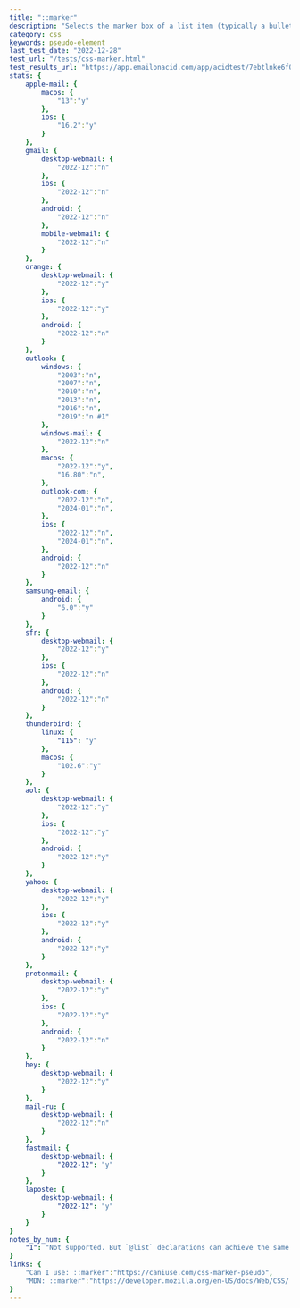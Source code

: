 ```yaml
---
title: "::marker"
description: "Selects the marker box of a list item (typically a bullet or number)."
category: css
keywords: pseudo-element
last_test_date: "2022-12-28"
test_url: "/tests/css-marker.html"
test_results_url: "https://app.emailonacid.com/app/acidtest/7ebtlnke6f0814MElvJWzdRU5lTKcZULpbP9ef9OCuxv3/list"
stats: {
    apple-mail: {
        macos: {
            "13":"y"
        },
        ios: {
            "16.2":"y"
        }
    },
    gmail: {
        desktop-webmail: {
            "2022-12":"n"
        },
        ios: {
            "2022-12":"n"
        },
        android: {
            "2022-12":"n"
        },
        mobile-webmail: {
            "2022-12":"n"
        }
    },
    orange: {
        desktop-webmail: {
            "2022-12":"y"
        },
        ios: {
            "2022-12":"y"
        },
        android: {
            "2022-12":"n"
        }
    },
    outlook: {
        windows: {
            "2003":"n",
            "2007":"n",
            "2010":"n",
            "2013":"n",
            "2016":"n",
            "2019":"n #1"
        },
        windows-mail: {
            "2022-12":"n"
        },
        macos: {
            "2022-12":"y",
            "16.80":"n",
        },
        outlook-com: {
            "2022-12":"n",
            "2024-01":"n",
        },
        ios: {
            "2022-12":"n",
            "2024-01":"n",
        },
        android: {
            "2022-12":"n"
        }
    },
    samsung-email: {
        android: {
            "6.0":"y"
        }
    },
    sfr: {
        desktop-webmail: {
            "2022-12":"y"
        },
        ios: {
            "2022-12":"n"
        },
        android: {
            "2022-12":"n"
        }
    },
    thunderbird: {
        linux: {
            "115": "y"
        },
        macos: {
            "102.6":"y"
        }
    },
    aol: {
        desktop-webmail: {
            "2022-12":"y"
        },
        ios: {
            "2022-12":"y"
        },
        android: {
            "2022-12":"y"
        }
    },
    yahoo: {
        desktop-webmail: {
            "2022-12":"y"
        },
        ios: {
            "2022-12":"y"
        },
        android: {
            "2022-12":"y"
        }
    },
    protonmail: {
        desktop-webmail: {
            "2022-12":"y"
        },
        ios: {
            "2022-12":"y"
        },
        android: {
            "2022-12":"n"
        }
    },
    hey: {
        desktop-webmail: {
            "2022-12":"y"
        }
    },
    mail-ru: {
        desktop-webmail: {
            "2022-12":"n"
        }
    },
    fastmail: {
        desktop-webmail: {
            "2022-12": "y"
        }
    },
    laposte: {
        desktop-webmail: {
            "2022-12": "y"
        }
    }
}
notes_by_num: {
    "1": "Not supported. But `@list` declarations can achieve the same thing."
}
links: {
    "Can I use: ::marker":"https://caniuse.com/css-marker-pseudo",
    "MDN: ::marker":"https://developer.mozilla.org/en-US/docs/Web/CSS/::marker"
}
---
```


